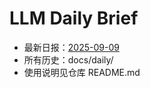 # LLM Daily Brief

- 最新日报：[2025-09-09](./daily/2025-09-09.md)
- 所有历史：docs/daily/
- 使用说明见仓库 README.md
